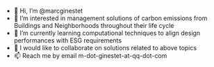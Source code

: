 - 👋 Hi, I’m @marcginestet
- 👀 I’m interested in management solutions of carbon emissions from Buildings and Neighborhoods throughout their life cycle
- 🌱 I’m currently learning computational techniques to align design performances with ESG requirements
- 💞️ I would like to collaborate on solutions related to above topics
- 📫 Reach me by email m-dot-ginestet-at-qq-dot-com

<!---
marcginestet/marcginestet is a ✨ special ✨ repository because its `README.md` (this file) appears on your GitHub profile.
You can click the Preview link to take a look at your changes.
--->
